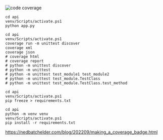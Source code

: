 ![code coverage](https://img.shields.io/endpoint?url=https://gist.githubusercontent.com/Coni63/6c21abaea3a4f99c473fb817ce695722/raw/covbadge.json)

```
cd api
venv/Scripts/activate.ps1
python app.py
```


```
cd api
venv/Scripts/activate.ps1
coverage run -m unittest discover
coverage xml
coverage json
# coverage html
# coverage report
# python -m unittest discover
# python -m unittest
# python -m unittest test_module1 test_module2
# python -m unittest test_module.TestClass
# python -m unittest test_module.TestClass.test_method
```


```
cd api
venv/Scripts/activate.ps1
pip freeze > requirements.txt
```


```
cd api
python -m venv venv
venv/Scripts/activate.ps1
pip install -r requirements.txt
```

https://nedbatchelder.com/blog/202209/making_a_coverage_badge.html
